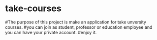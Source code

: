 # take-courses
#The purpose of this project is make an application for take unversity courses.
#you can join as student, professor or education employee and you can have your private account.
#enjoy it.
